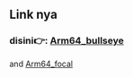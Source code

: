 ## Link nya

### disini👉: <a href="https://github.com/Vlukss/linux-dekstop-stb/blob/main/arm64_bullseye/link">Arm64_bullseye
</a> and <a href="https://github.com/Vlukss/linux-dekstop-stb/blob/main/arm64_focal/link">Arm64_focal
